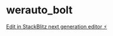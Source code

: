 # werauto_bolt

[Edit in StackBlitz next generation editor ⚡️](https://stackblitz.com/~/github.com/Potzi123/werauto_bolt)
